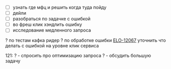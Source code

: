 - [ ] узнать где мфц и решить когда туда пойду
- [ ] дейли
- [ ] разобраться по задачке с ошибкой
- [ ] во фреш клик хэндлить ошибку
- [ ] исследование медленного запроса

? по тестам кафка ридер
? по обработке ошибки [ELO-12067](https://jit.o3.ru/browse/ELO-12067) уточнить что делать с ошибкой на уровне клик сервиса


121:
? - спросить про оптимизацию запроса
? - обсудить большую задачу